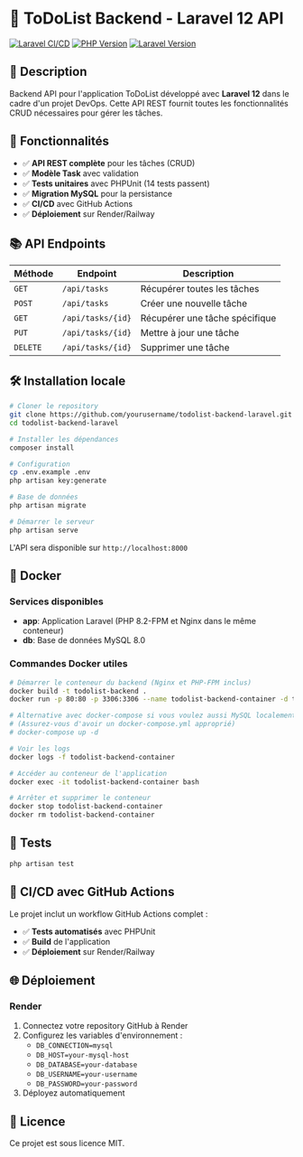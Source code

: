 # 📝 ToDoList Backend - Laravel 12 API

[![Laravel CI/CD](https://github.com/yourusername/todolist-backend-laravel/workflows/Laravel%20CI/CD/badge.svg)](https://github.com/yourusername/todolist-backend-laravel/actions)
[![PHP Version](https://img.shields.io/badge/PHP-8.2+-blue.svg)](https://php.net)
[![Laravel Version](https://img.shields.io/badge/Laravel-12.0+-red.svg)](https://laravel.com)

## 🎯 Description

Backend API pour l'application ToDoList développé avec **Laravel 12** dans le cadre d'un projet DevOps. Cette API REST fournit toutes les fonctionnalités CRUD nécessaires pour gérer les tâches.

## 🚀 Fonctionnalités

- ✅ **API REST complète** pour les tâches (CRUD)
- ✅ **Modèle Task** avec validation
- ✅ **Tests unitaires** avec PHPUnit (14 tests passent)
- ✅ **Migration MySQL** pour la persistance
- ✅ **CI/CD** avec GitHub Actions
- ✅ **Déploiement** sur Render/Railway

## 📚 API Endpoints

| Méthode | Endpoint | Description |
|---------|----------|-------------|
| `GET` | `/api/tasks` | Récupérer toutes les tâches |
| `POST` | `/api/tasks` | Créer une nouvelle tâche |
| `GET` | `/api/tasks/{id}` | Récupérer une tâche spécifique |
| `PUT` | `/api/tasks/{id}` | Mettre à jour une tâche |
| `DELETE` | `/api/tasks/{id}` | Supprimer une tâche |

## 🛠️ Installation locale

```bash
# Cloner le repository
git clone https://github.com/yourusername/todolist-backend-laravel.git
cd todolist-backend-laravel

# Installer les dépendances
composer install

# Configuration
cp .env.example .env
php artisan key:generate

# Base de données
php artisan migrate

# Démarrer le serveur
php artisan serve
```

L'API sera disponible sur `http://localhost:8000`

## 🐳 Docker

### Services disponibles
- **app**: Application Laravel (PHP 8.2-FPM et Nginx dans le même conteneur)
- **db**: Base de données MySQL 8.0

### Commandes Docker utiles
```bash
# Démarrer le conteneur du backend (Nginx et PHP-FPM inclus)
docker build -t todolist-backend .
docker run -p 80:80 -p 3306:3306 --name todolist-backend-container -d todolist-backend

# Alternative avec docker-compose si vous voulez aussi MySQL localement
# (Assurez-vous d'avoir un docker-compose.yml approprié)
# docker-compose up -d

# Voir les logs
docker logs -f todolist-backend-container

# Accéder au conteneur de l'application
docker exec -it todolist-backend-container bash

# Arrêter et supprimer le conteneur
docker stop todolist-backend-container
docker rm todolist-backend-container
```

## 🧪 Tests

```bash
php artisan test
```

## 🚀 CI/CD avec GitHub Actions

Le projet inclut un workflow GitHub Actions complet :
- ✅ **Tests automatisés** avec PHPUnit
- ✅ **Build** de l'application
- ✅ **Déploiement** sur Render/Railway

## 🌐 Déploiement

### Render
1. Connectez votre repository GitHub à Render
2. Configurez les variables d'environnement :
   - `DB_CONNECTION=mysql`
   - `DB_HOST=your-mysql-host`
   - `DB_DATABASE=your-database`
   - `DB_USERNAME=your-username`
   - `DB_PASSWORD=your-password`
3. Déployez automatiquement

## 📄 Licence

Ce projet est sous licence MIT.